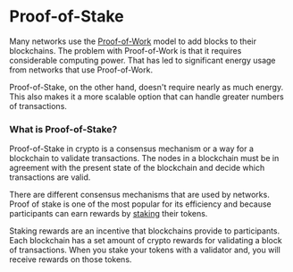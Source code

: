 # Proof-of-Stake

Many networks use the [Proof-of-Work](Proof_of_Work.md) model to add blocks to their blockchains. The problem with Proof-of-Work is that it requires considerable computing power. That has led to significant energy usage from networks that use Proof-of-Work.

Proof-of-Stake, on the other hand, doesn't require nearly as much energy. This also makes it a more scalable option that can handle greater numbers of transactions.

### What is Proof-of-Stake?
Proof-of-Stake in crypto is a consensus mechanism or a way for a blockchain to validate transactions. The nodes in a blockchain must be in agreement with the present state of the blockchain and decide which transactions are valid.

There are different consensus mechanisms that are used by networks. Proof of stake is one of the most popular for its efficiency and because participants can earn rewards by [staking](What_is_staking.md) their tokens.

Staking rewards are an incentive that blockchains provide to participants. Each blockchain has a set amount of crypto rewards for validating a block of transactions. When you stake your tokens with a validator and, you will receive rewards on those tokens.
